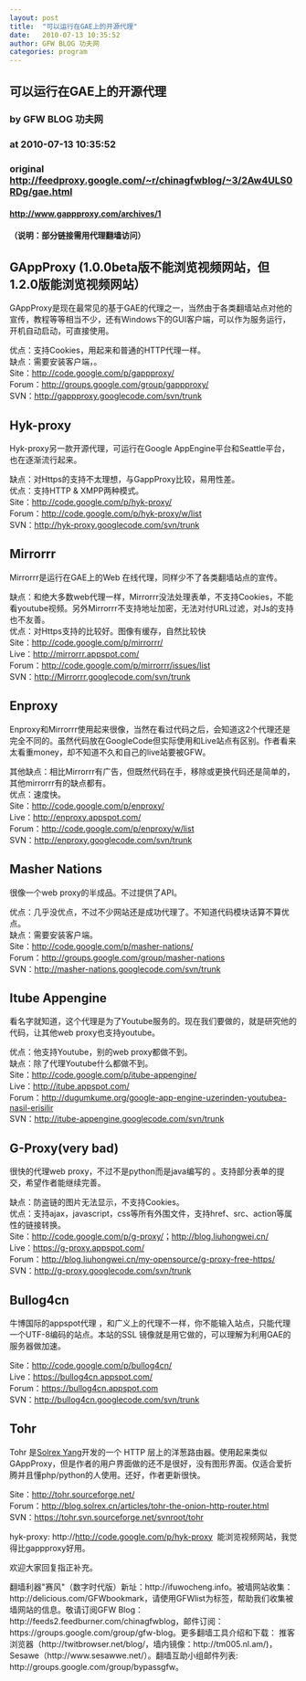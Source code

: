 ```yaml
---
layout: post
title:  "可以运行在GAE上的开源代理"
date:   2010-07-13 10:35:52
author: GFW BLOG 功夫网
categories: program
---
```


## 可以运行在GAE上的开源代理
### by GFW BLOG 功夫网
### at 2010-07-13 10:35:52
### original <http://feedproxy.google.com/~r/chinagfwblog/~3/2Aw4ULS0RDg/gae.html>

<div><div> 					<h4><a href="http://www.gappproxy.com/archives/1">http://www.gappproxy.com/archives/1</a><br></h4><h4>（说明：部分链接需用代理翻墙访问）</h4> <h2>GAppProxy (1.0.0beta版不能浏览视频网站，但1.2.0版能浏览视频网站）</h2> <p>GAppProxy是现在最常见的基于GAE的代理之一，当然由于各类翻墙站点对他的宣传，教程等等相当不少，还有Windows下的GUI客户端，可以作为服务运行，开机自动启动，可直接使用。</p> <p>优点：支持Cookies，用起来和普通的HTTP代理一样。<br> 缺点：需要安装客户端，。<br> Site：<a href="http://code.google.com/p/gappproxy/">http://code.google.com/p/gappproxy/</a><br> Forum：<a href="http://groups.google.com/group/gappproxy/">http://groups.google.com/group/gappproxy/</a><br> SVN：<a href="http://gappproxy.googlecode.com/svn/trunk">http://gappproxy.googlecode.com/svn/trunk</a></p> <h2>Hyk-proxy</h2> <p>Hyk-proxy另一款开源代理，可运行在Google AppEngine平台和Seattle平台，也在逐渐流行起来。</p> <p>缺点：对Https的支持不太理想，与GappProxy比较，易用性差。<br> 优点：支持HTTP &amp; XMPP两种模式。<br> Site：<a href="http://code.google.com/p/hyk-proxy/">http://code.google.com/p/hyk-proxy/</a><br> Forum：<a href="http://code.google.com/p/hyk-proxy/w/list">http://code.google.com/p/hyk-proxy/w/list</a><br> SVN：<a href="http://hyk-proxy.googlecode.com/svn/trunk">http://hyk-proxy.googlecode.com/svn/trunk</a></p> <h2>Mirrorrr</h2> <p>Mirrorrr是运行在GAE上的Web 在线代理，同样少不了各类翻墙站点的宣传。</p> <p>缺点：和绝大多数web代理一样，Mirrorrr没法处理表单，不支持Cookies，不能看youtube视频。另外Mirrorrr不支持地址加密，无法对付URL过滤，对Js的支持也不友善。<br> 优点：对Https支持的比较好。图像有缓存，自然比较快<br> Site：<a href="http://code.google.com/p/mirrorrr/">http://code.google.com/p/mirrorrr/</a><br> Live：<a href="http://mirrorrr.appspot.com/">http://mirrorrr.appspot.com/</a><br> Forum：<a href="http://code.google.com/p/mirrorrr/issues/list">http://code.google.com/p/mirrorrr/issues/list</a><br> SVN：<a href="http://mirrorrr.googlecode.com/svn/trunk">http://Mirrorrr.googlecode.com/svn/trunk</a></p> <h2>Enproxy</h2> <p>Enproxy和Mirrorrr使用起来很像，当然在看过代码之后，会知道这2个代理还是完全不同的。虽然代码放在GoogleCode但实际使用和Live站点有区别。作者看来太看重money，却不知道不久和自己的live站要被GFW。</p> <p>其他缺点：相比Mirrorrr有广告，但既然代码在手，移除或更换代码还是简单的，其他mirrorrr有的缺点都有。<br> 优点：速度快。<br> Site：<a href="http://code.google.com/p/Enproxy/">http://code.google.com/p/enproxy/</a><br> Live：<a href="http://enproxy.appspot.com/">http://enproxy.appspot.com/</a><br> Forum：<a href="http://code.google.com/p/enproxy/w/list">http://code.google.com/p/enproxy/w/list</a><br> SVN：<a href="http://enproxy.googlecode.com/svn/trunk">http://enproxy.googlecode.com/svn/trunk</a></p> <h2>Masher Nations</h2> <p>很像一个web proxy的半成品。不过提供了API。</p> <p>优点：几乎没优点，不过不少网站还是成功代理了。不知道代码模块话算不算优点。<br> 缺点：需要安装客户端。<br> Site：<a href="http://code.google.com/p/masher-nations/">http://code.google.com/p/masher-nations/</a><br> Forum：<a href="http://groups.google.com/group/masher-nations">http://groups.google.com/group/masher-nations</a><br> SVN：<a href="http://masher-nations.googlecode.com/svn/trunk">http://masher-nations.googlecode.com/svn/trunk</a></p> <h2>Itube Appengine</h2> <p>看名字就知道，这个代理是为了Youtube服务的。现在我们要做的，就是研究他的代码，让其他web proxy也支持youtube。</p> <p>优点：他支持Youtube，别的web proxy都做不到。<br> 缺点：除了代理Youtube什么都做不到。<br> Site：<a href="http://code.google.com/p/itube-appengine/">http://code.google.com/p/itube-appengine/</a><br> Live：<a href="http://itube.appspot.com/">http://itube.appspot.com/</a><br> Forum：<a href="http://dugumkume.org/google-app-engine-uzerinden-youtubea-nasil-erisilir">http://dugumkume.org/google-app-engine-uzerinden-youtubea-nasil-erisilir</a><br> SVN：<a href="http://itube-appengine.googlecode.com/svn/trunk">http://itube-appengine.googlecode.com/svn/trunk</a></p> <h2>G-Proxy(very bad)</h2> <p>很快的代理web proxy，不过不是python而是java编写的 。支持部分表单的提交，希望作者能继续完善。</p> <p>缺点：防盗链的图片无法显示，不支持Cookies。<br> 优点：支持ajax，javascript，css等所有外围文件，支持href、src、action等属性的链接转换。<br> Site：<a href="http://code.google.com/p/g-proxy/">http://code.google.com/p/g-proxy/</a>；<a href="http://blog.liuhongwei.cn/">http://blog.liuhongwei.cn/</a><br> Live：<a href="https://g-proxy.appspot.com/">https://g-proxy.appspot.com/</a><br> Forum：<a href="http://blog.liuhongwei.cn/my-opensource/g-proxy-free-https/">http://blog.liuhongwei.cn/my-opensource/g-proxy-free-https/</a><br> SVN：<a href="http://g-proxy.googlecode.com/svn/trunk">http://g-proxy.googlecode.com/svn/trunk</a></p> <h2>Bullog4cn</h2> <p>牛博国际的appspot代理 ，和广义上的代理不一样，你不能输入站点，只能代理一个UTF-8编码的站点。本站的SSL 镜像就是用它做的，可以理解为利用GAE的服务器做加速。</p> <p>Site：<a href="http://code.google.com/p/bullog4cn/">http://code.google.com/p/bullog4cn/</a><br> Live：<a href="https://bullog4cn.appspot.com/">https://bullog4cn.appspot.com/</a><br> Forum：<a href="https://bullog4cn.appspot.com/">https://bullog4cn.appspot.com</a><br> SVN：<a href="http://bullog4cn.googlecode.com/svn/trunk">http://bullog4cn.googlecode.com/svn/trunk</a></p> <h2>Tohr</h2> <p>Tohr 是<a title="由 Solrex Yang 发表" href="http://blog.solrex.cn/articles/author/solrex/">Solrex Yang</a>开发的一个 HTTP 层上的洋葱路由器。使用起来类似GAppProxy，但是作者的用户界面做的还不是很好，没有图形界面。仅适合爱折腾并且懂php/python的人使用。还好，作者更新很快。</p> <p>Site：<a href="http://tohr.sourceforge.net/">http://tohr.sourceforge.net/</a><br> Forum：<a href="http://blog.solrex.cn/articles/tohr-the-onion-http-router.html">http://blog.solrex.cn/articles/tohr-the-onion-http-router.html</a><br> SVN：<a href="https://tohr.svn.sourceforge.net/svnroot/tohr">https://tohr.svn.sourceforge.net/svnroot/tohr</a></p> <p>hyk-proxy: http://<a href="http://code.google.com/p/bullog4cn/">http://code.google.com/p/hyk-proxy</a>  能浏览视频网站，我觉得比gappproxy好用。</p> <p>欢迎大家回复指正补充。</p> 				</div>                  				                 <span></span></div>                  				                 <span></span> <div>翻墙利器"赛风"（数字时代版）新址：http://ifuwocheng.info。被墙网站收集：http://delicious.com/GFWbookmark，请使用GFWlist为标签，帮助我们收集被墙网站的信息。敬请订阅GFW Blog：http://feeds2.feedburner.com/chinagfwblog，邮件订阅：https://groups.google.com/group/gfw-blog。更多翻墙工具介绍和下载：
推客浏览器（http://twitbrowser.net/blog/，墙内镜像：http://tm005.nl.am/)，Sesawe（http://www.sesawwe.net/）。翻墙互助小组邮件列表: http://groups.google.com/group/bypassgfw。<img width="1" height="1" src="https://blogger.googleusercontent.com/tracker/5500297126185736776-7985035598699623007?l=www.chinagfw.org" alt=""></div><img src="http://feeds.feedburner.com/~r/chinagfwblog/~4/2Aw4ULS0RDg" height="1" width="1">
